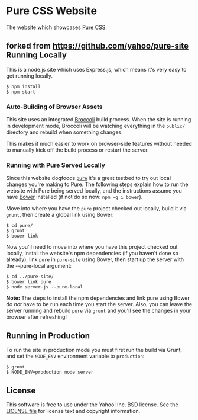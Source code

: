 Pure CSS Website
================

The website which showcases [Pure CSS][Pure].

[Pure]: http://www.purecss.org

forked from https://github.com/yahoo/pure-site
Running Locally
---------------

This is a node.js site which uses Express.js, which means it's very easy to get
running locally.

```shell
$ npm install
$ npm start
```

### Auto-Building of Browser Assets

This site uses an integrated [Broccoli][] build process. When the site is
running in development mode, Broccoli will be watching everything in the
`public/` directory and rebuild when something changes.

This makes it much easier to work on browser-side features without needed to
manually kick off the build process or restart the server.

### Running with Pure Served Locally

Since this website dogfoods [`pure`][Pure] it's a great testbed to try out local
changes you're making to Pure. The following steps explain how to run the
website with Pure being served locally, and the instructions assume you have
[Bower][] installed (if not do so now: `npm -g i bower`).

Move into where you have the `pure` project checked out locally, build it via
`grunt`, then create a global link using Bower:

```shell
$ cd pure/
$ grunt
$ bower link
```

Now you'll need to move into where you have this project checked out locally,
install the website's npm dependencies (if you haven't done so already),
link `pure` in `pure-site` using Bower, then start up the server with the 
--pure-local argument:

```shell
$ cd ../pure-site/
$ bower link pure
$ node server.js --pure-local
```

**Note:** The steps to install the npm dependencies and link pure using Bower do
*not* have to be run each time you start the server. Also, you can leave the
server running and rebuild `pure` via `grunt` and you'll see the changes in your
browser after refreshing!


[Bower]: http://bower.io/
[Broccoli]: https://github.com/broccolijs/broccoli


Running in Production
---------------------

To run the site in production mode you must first run the build via Grunt, and
set the `NODE_ENV` environment variable to `production`:

```shell
$ grunt
$ NODE_ENV=production node server
```


License
-------

This software is free to use under the Yahoo! Inc. BSD license.
See the [LICENSE file][] for license text and copyright information.

[LICENSE file]: https://github.com/yahoo/pure-site/blob/master/LICENSE.md
